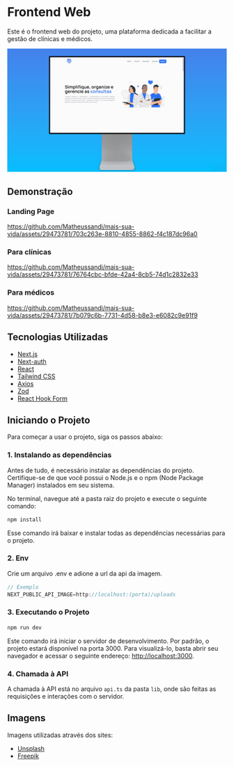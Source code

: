 # Frontend Web
Este é o frontend web do projeto, uma plataforma dedicada a facilitar a gestão de clínicas e médicos.

<img src="./public/apresentation-desktop.jpg" alt="Apresentação desktop">

## Demonstração

### Landing Page
https://github.com/Matheussandi/mais-sua-vida/assets/29473781/703c263e-8810-4855-8862-f4c187dc96a0

### Para clínicas
https://github.com/Matheussandi/mais-sua-vida/assets/29473781/76764cbc-bfde-42a4-8cb5-74d1c2832e33

### Para médicos
https://github.com/Matheussandi/mais-sua-vida/assets/29473781/7b079c6b-7731-4d58-b8e3-e6082c9e91f9
## Tecnologias Utilizadas

- [Next.js](https://nextjs.org/)
- [Next-auth](https://next-auth.js.org/)
- [React](https://react.dev/)
- [Tailwind CSS](https://tailwindcss.com/)
- [Axios](https://axios-http.com/ptbr/docs/intro)
- [Zod](https://zod.dev/)
- [React Hook Form](https://react-hook-form.com/)


## Iniciando o Projeto

Para começar a usar o projeto, siga os passos abaixo:

### 1. Instalando as dependências

Antes de tudo, é necessário instalar as dependências do projeto. Certifique-se de que você possui o Node.js e o npm (Node Package Manager) instalados em seu sistema.

No terminal, navegue até a pasta raiz do projeto e execute o seguinte comando:

```bash
npm install
```
Esse comando irá baixar e instalar todas as dependências necessárias para o projeto.

### 2. Env

Crie um arquivo .env e adione a url da api da imagem.

```ts
// Exemplo
NEXT_PUBLIC_API_IMAGE=http://localhost:(porta)/uploads
```

### 3. Executando o Projeto

```bash
npm run dev
```

Este comando irá iniciar o servidor de desenvolvimento. Por padrão, o projeto estará disponível na porta 3000. Para visualizá-lo, basta abrir seu navegador e acessar o seguinte endereço: [http://localhost:3000](http://localhost:3000).

### 4. Chamada à API
A chamada à API está no arquivo `api.ts` da pasta `lib`, onde são feitas as requisições e interações com o servidor.

## Imagens 
Imagens utilizadas através dos sites:
- [Unsplash](https://unsplash.com/)
- [Freepik](https://www.freepik.com/)